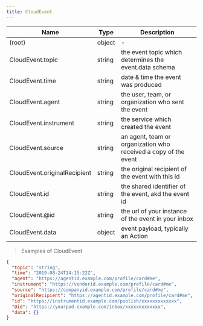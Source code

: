 ```yaml
---
title: CloudEvent
---
```

| Name | Type | Description |
|---|---|---|
| (root) | object | - |
| CloudEvent.topic | string | the event topic which determines the event.data schema |
| CloudEvent.time | string | date & time the event was produced |
| CloudEvent.agent | string | the user, team, or organization who sent the event |
| CloudEvent.instrument | string | the service which created the event |
| CloudEvent.source | string | an agent, team or organization who received a copy of the event |
| CloudEvent.originalRecipient | string | the original recipient of the event with this id |
| CloudEvent.id | string | the shared identifier of the event, akd the event id |
| CloudEvent.@id | string | the url of your instance of the event in your inbox |
| CloudEvent.data | object | event payload, typically an Action |

> Examples of CloudEvent

```json
{
  "topic": "string",
  "time": "2019-08-24T14:15:22Z",
  "agent": "https://agentid.example.com/profile/card#me",
  "instrument": "https://vendorid.example.com/profile/card#me",
  "source": "https://companyid.example.com/profile/card#me",
  "originalRecipient": "https://agentid.example.com/profile/card#me",
  "id": "https://instrumentid.example.com/publish/xxxxxxxxxxxxx",
  "@id": "https://yourpod.example.com/inbox/xxxxxxxxxxxxx",
  "data": {}
}
```


